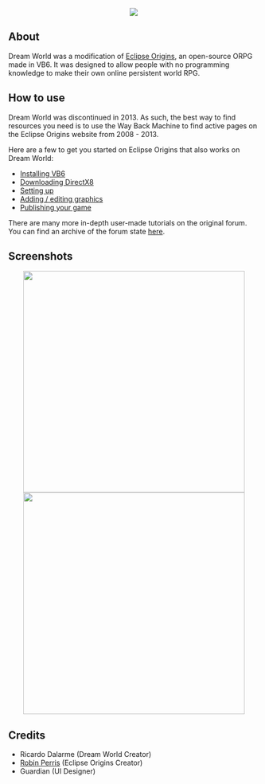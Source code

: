 <p align="center">
  <img src="https://i.ibb.co/McW29LQ/logo.png">
</p>

## About

Dream World was a modification of [Eclipse Origins](https://github.com/RobinPerris/EclipseOrigins), an open-source ORPG made in VB6. It was designed to allow people with no programming knowledge to make their own online persistent world RPG.

## How to use

Dream World was discontinued in 2013. As such, the best way to find resources you need is to use the Way Back Machine to find active pages on the Eclipse Origins website from 2008 - 2013.

Here are a few to get you started on Eclipse Origins that also works on Dream World:

- [Installing VB6](https://web.archive.org/web/20110131054737/http://www.touchofdeathforums.com/smf/index.php/topic,68399.msg736833.html#msg736833)
- [Downloading DirectX8](http://www.oldversion.com/windows/directx-8-0a)
- [Setting up](https://web.archive.org/web/20110131054845/http://www.touchofdeathforums.com/smf/index.php/topic,68360.msg736593.html#msg736593)
- [Adding / editing graphics](https://web.archive.org/web/20110131054658/http://www.touchofdeathforums.com/smf/index.php/topic,68363.msg736616.html#msg736616)
- [Publishing your game](https://web.archive.org/web/20110131054922/http://www.touchofdeathforums.com/smf/index.php/topic,68370.msg736649.html#msg736649)

There are many more in-depth user-made tutorials on the original forum. You can find an archive of the forum state
[here](https://web.archive.org/web/20110122113006/http://www.touchofdeathforums.com/smf/index.php).

## Screenshots
<p align="center">
<img src="https://i.ibb.co/w7TrNGV/screen1.png" width="445"/> <img src="https://i.ibb.co/YdTrCgy/screen2.png" width="445"/>
</p>

## Credits

- Ricardo Dalarme (Dream World Creator)
- [Robin Perris](https://github.com/RobinPerris/) (Eclipse Origins Creator)
- Guardian (UI Designer)
